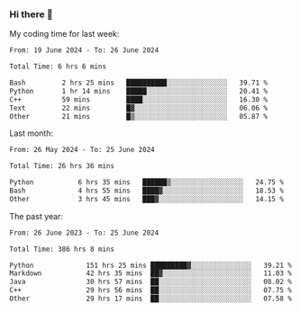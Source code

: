 ### Hi there 👋

My coding time for last week:

<!--START_SECTION:week-->

```txt
From: 19 June 2024 - To: 26 June 2024

Total Time: 6 hrs 6 mins

Bash         2 hrs 25 mins   ██████████░░░░░░░░░░░░░░░   39.71 %
Python       1 hr 14 mins    █████░░░░░░░░░░░░░░░░░░░░   20.41 %
C++          59 mins         ████░░░░░░░░░░░░░░░░░░░░░   16.30 %
Text         22 mins         █▓░░░░░░░░░░░░░░░░░░░░░░░   06.06 %
Other        21 mins         █▒░░░░░░░░░░░░░░░░░░░░░░░   05.87 %
```

<!--END_SECTION:week-->

Last month:

<!--START_SECTION:month-->

```txt
From: 26 May 2024 - To: 25 June 2024

Total Time: 26 hrs 36 mins

Python           6 hrs 35 mins   ██████▒░░░░░░░░░░░░░░░░░░   24.75 %
Bash             4 hrs 55 mins   ████▓░░░░░░░░░░░░░░░░░░░░   18.53 %
Other            3 hrs 45 mins   ███▓░░░░░░░░░░░░░░░░░░░░░   14.15 %
```

<!--END_SECTION:month-->

The past year:

<!--START_SECTION:year-->

```txt
From: 26 June 2023 - To: 25 June 2024

Total Time: 386 hrs 8 mins

Python             151 hrs 25 mins █████████▓░░░░░░░░░░░░░░░   39.21 %
Markdown           42 hrs 35 mins  ██▓░░░░░░░░░░░░░░░░░░░░░░   11.03 %
Java               30 hrs 57 mins  ██░░░░░░░░░░░░░░░░░░░░░░░   08.02 %
C++                29 hrs 56 mins  ██░░░░░░░░░░░░░░░░░░░░░░░   07.75 %
Other              29 hrs 17 mins  ██░░░░░░░░░░░░░░░░░░░░░░░   07.58 %
```

<!--END_SECTION:year-->
